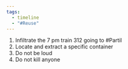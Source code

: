 ```yaml
---
tags:
  - timeline
  - "#Reuse"
---
```

1. Infiltrate the 7 pm train 312 going to #Partil
2. Locate and extract a specific container
3. Do not be loud
4. Do not kill anyone